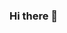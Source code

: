 ### Hi there 👋

<!--
**JacksonUptain/JacksonUptain** is a ✨ _special_ ✨ repository because its `README.md` (this file) appears on your GitHub profile.
<p>Hey, I'm Jackson Uptain, I live in Alabama, I'm 14 years old and for the last 9 months I've been working on code projects. I learned how to cafe at Codecademy.com and I've enjoyed every minute of it. My current skills are in: JavaScript, Java, HTML5, CSS, and system OS like the Raspberry PI. I also love experimenting with files and A-Frame web VR. If your interested in collaborating with me then just invite me to your Organization. Feel free to check out my friends YouTube channel at: https://m.youtube.com/@JacobDion09 ; Feel free to Subscribe to him...It's just as FREE to subscribe to him as it is to follow me. (My favorite video is the ultra shirt)...I hope you enjoy my website and my friends videos. This is a very active and experimental account, so feel free to check in every once in a while</p>
Here are some ideas to get you started:

- 🔭 I’m currently working on ...
- 🌱 I’m currently learning ...
- 👯 I’m looking to collaborate on ...
- 🤔 I’m looking for help with ...
- 💬 Ask me about ...
- 📫 How to reach me: ...
- 😄 Pronouns: ...
- ⚡ Fun fact: ...
-->
